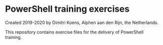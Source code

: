 # PowerShell training exercises
Created 2019-2020 by Dimitri Koens, Alphen aan den Rijn, the Netherlands.

This repository contains exercise files for the delivery of PowerShell training.
